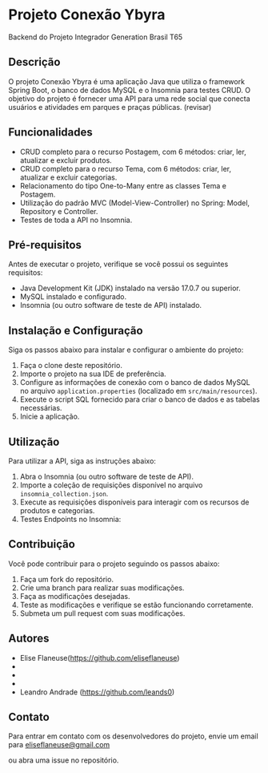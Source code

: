 # Projeto Conexão Ybyra 
Backend do Projeto Integrador Generation Brasil T65

## Descrição
O projeto Conexão Ybyra é uma aplicação Java que utiliza o framework Spring Boot, o banco de dados MySQL e o Insomnia para testes CRUD. 
O objetivo do projeto é fornecer uma API para uma rede social que conecta usuários e atividades em parques e praças públicas. (revisar)

## Funcionalidades
- CRUD completo para o recurso Postagem, com 6 métodos: criar, ler, atualizar e excluir produtos.
- CRUD completo para o recurso Tema, com 6 métodos: criar, ler, atualizar e excluir categorias.
- Relacionamento do tipo One-to-Many entre as classes Tema e Postagem.
- Utilização do padrão MVC (Model-View-Controller) no Spring: Model, Repository e Controller.
- Testes de toda a API no Insomnia.

## Pré-requisitos
Antes de executar o projeto, verifique se você possui os seguintes requisitos:
- Java Development Kit (JDK) instalado na versão 17.0.7 ou superior.
- MySQL instalado e configurado.
- Insomnia (ou outro software de teste de API) instalado.

## Instalação e Configuração
Siga os passos abaixo para instalar e configurar o ambiente do projeto:

1. Faça o clone deste repositório.
2. Importe o projeto na sua IDE de preferência.
3. Configure as informações de conexão com o banco de dados MySQL no arquivo `application.properties` (localizado em `src/main/resources`).
4. Execute o script SQL fornecido para criar o banco de dados e as tabelas necessárias.
5. Inicie a aplicação.

## Utilização
Para utilizar a API, siga as instruções abaixo:

1. Abra o Insomnia (ou outro software de teste de API).
2. Importe a coleção de requisições disponível no arquivo `insomnia_collection.json`.
3. Execute as requisições disponíveis para interagir com os recursos de produtos e categorias.
4. Testes Endpoints no Insomnia:

## Contribuição
Você pode contribuir para o projeto seguindo os passos abaixo:

1. Faça um fork do repositório.
2. Crie uma branch para realizar suas modificações.
3. Faça as modificações desejadas.
4. Teste as modificações e verifique se estão funcionando corretamente.
5. Submeta um pull request com suas modificações.

## Autores

- Elise Flaneuse(https://github.com/eliseflaneuse)
-
-
-
- Leandro Andrade (https://github.com/leands0)

## Contato
Para entrar em contato com os desenvolvedores do projeto, envie um email para [eliseflaneuse@gmail.com](mailto:eliseflaneuse@gmail.com)





ou abra uma issue no repositório.
